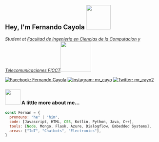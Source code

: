 <h2> Hey, I'm Fernando Cayola <img src="https://media.giphy.com/media/l4FGBm7Imu3VXBxXa/giphy.gif" width="80"> </h2>
<p><em>Student at  <a href="https://www.facebook.com/FICCTUAGRMOFICIAL"> Facultad de Ingenieria en Ciencias de la Computacion y Telecomunicaciones FICCT</a><img src="https://media.giphy.com/media/f3iwJFOVOwuy7K6FFw/giphy.gif" width="100">
</em></p>

[![Facebook: Fernando Cayola](https://img.shields.io/twitter/follow/Fernando?logo=Facebook&style=social)](https://www.facebook.com/profile.php?id=100007576156975)
[![Instagram: mr_cayo](https://img.shields.io/twitter/follow/mr_cayo?logo=instagram&style=social)](https://www.instagram.com/mr_cayo/?hl=es)
[![Twitter: mr_cayo2](https://img.shields.io/twitter/follow/mr_cayo2?style=social)](https://twitter.com/mr_cayo2)

### <img src="https://i.pinimg.com/originals/27/b2/16/27b216fa373d75906c2b8b51661d8b13.gif" width="50"> A little more about me... 
 
```javascript
const Fernan = {
  pronouns: "he" | "him",
  code: [Javascript, HTML, CSS, Kotlin, Python, Java, C++], 
  tools: [Node, Mongo, Flask, Azure, Dialogflow, Embedded Systems],
  areas: ["IoT", "Chatbots", "Electronics"],
}
```
